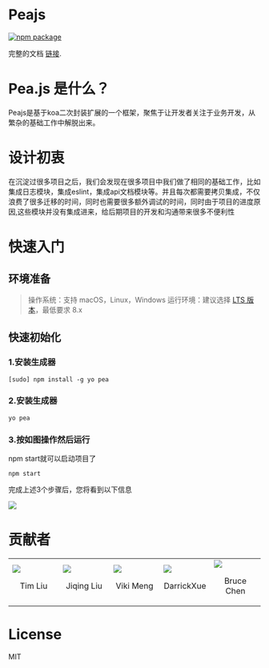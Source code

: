 # Peajs
[![npm package](https://badge.fury.io/js/generator-pea.svg)](https://www.npmjs.com/package/generator-pea)

完整的文档 <a href="https://www.peajs.top">链接</a>.





# Pea.js 是什么？

Peajs是基于koa二次封装扩展的一个框架，聚焦于让开发者关注于业务开发，从繁杂的基础工作中解脱出来。

# 设计初衷
在沉淀过很多项目之后，我们会发现在很多项目中我们做了相同的基础工作，比如集成日志模块，集成eslint，集成api文档模块等。并且每次都需要拷贝集成，不仅浪费了很多迁移的时间，同时也需要很多额外调试的时间，同时由于项目的进度原因,这些模块并没有集成进来，给后期项目的开发和沟通带来很多不便利性

# 快速入门
## 环境准备
> 操作系统：支持 macOS，Linux，Windows
> 运行环境：建议选择 <a href="https://nodejs.org/en/">LTS 版本</a>，最低要求 8.x

## 快速初始化
### 1.安装生成器
```
[sudo] npm install -g yo pea
```

### 2.安装生成器
```
yo pea
```

### 3.按如图操作然后运行

npm start就可以启动项目了
```
npm start
```

完成上述3个步骤后，您将看到以下信息

<img src="/src/images/generate-project.jpg"></img>

# 贡献者
<table>
    <tr>
        <td width="20%">
            <a href="https://github.com/TimLiu1">
                <img src="https://avatars2.githubusercontent.com/u/16770736?s=460&v=4" />
                </a>
                <p align="center">Tim Liu
                </p>
                </td>
                <td width="20%">
                <a href="https://github.com/InCodingNowLiu"><img src="https://avatars0.githubusercontent.com/u/31758568?s=460&v=4" />
                </a>
                <p align="center">Jiqing Liu</p>
                </td>
                </td>
                <td width="20%">
                <a href="https://github.com/vmeng"><img src="https://avatars1.githubusercontent.com/u/4220520?s=460&v=4" />
                </a>
                <p align="center">Viki Meng</p>
                </td>
                <td width="20%">
                <a href="https://github.com/DarrickXue"><img src="https://avatars3.githubusercontent.com/u/37821791?s=460&v=4" />
                </a>
                <p align="center">DarrickXue</p>
                </td>
                </td>
                <td width="20%">
                <a href="https://github.com/riskgod"><img src="https://avatars2.githubusercontent.com/u/3436287?s=460&v=4" />
                </a>
                <p align="center">Bruce Chen</p>
                </td>
                </tr>
</table>


# License

MIT
